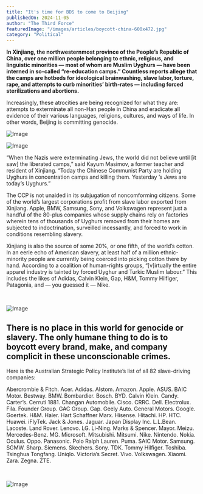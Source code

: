 ```yaml
---
title: "It's time for BDS to come to Beijing"
publishedOn: 2024-11-05
author: "The Third Force"
featuredImage: "/images/articles/boycott-china-600x472.jpg"
category: "Political"
---
```


**In Xinjiang, the northwesternmost province of the People’s Republic of China, over one million people belonging to ethnic, religious, and linguistic minorities — most of whom are Muslim Uyghurs — have been interned in so-called “re-education camps.” Countless reports allege that the camps are hotbeds for ideological brainwashing, slave labor, torture, rape, and attempts to curb minorities’ birth-rates — including forced sterilizations and abortions.**

Increasingly, these atrocities are being recognized for what they are: attempts to exterminate all non-Han people in China and eradicate all evidence of their various languages, religions, cultures, and ways of life. In other words, Beijing is committing genocide.

![Image](/images/articles/boycott-china-600x472.jpg)‍

![Image](/images/articles/reeducation-camp-satellite-view-600x393.jpg)‍

“When the Nazis were exterminating Jews, the world did not believe until [it saw] the liberated camps,” said Kayum Masimov, a former teacher and resident of Xinjiang. “Today the Chinese Communist Party are holding Uyghurs in concentration camps and killing them. Yesterday ’s Jews are today’s Uyghurs.”

The CCP is not unaided in its subjugation of noncomforming citizens. Some of the world’s largest corporations profit from slave labor exported from Xinjiang. Apple, BMW, Samsung, Sony, and Volkswagen represent just a handful of the 80-plus companies whose supply chains rely on factories wherein tens of thousands of Uyghurs removed from their homes are subjected to indoctrination, surveilled incessantly, and forced to work in conditions resembling slavery.

Xinjiang is also the source of some 20%, or one fifth, of the world’s cotton. In an eerie echo of American slavery, at least half of a million ethnic-minority people are currently being coerced into picking cotton there by hand. According to a coalition of human-rights groups, “[v]irtually the entire apparel industry is tainted by forced Uyghur and Turkic Muslim labour.” This includes the likes of Adidas, Calvin Klein, Gap, H&amp;M, Tommy Hilfiger, Patagonia, and — you guessed it — Nike.

‍

![Image](/images/articles/supply-chain-o-film-technology-600x426.jpg)‍

## **There is no place in this world for genocide or slavery. The only humane thing to do is to boycott every brand, make, and company complicit in these unconscionable crimes.**

Here is the Australian Strategic Policy Institute’s list of all 82 slave-driving companies:

Abercrombie &amp; Fitch. Acer. Adidas. Alstom. Amazon. Apple. ASUS. BAIC Motor. Bestway. BMW. Bombardier. Bosch. BYD. Calvin Klein. Candy. Carter’s. Cerruti 1881. Changan Automobile. Cisco. CRRC. Dell. Electrolux. Fila. Founder Group. GAC Group. Gap. Geely Auto. General Motors. Google. Goertek. H&amp;M. Haier. Hart Schaffner Marx. Hisense. Hitachi. HP. HTC. Huawei. iFlyTek. Jack &amp; Jones. Jaguar. Japan Display Inc. L.L.Bean. Lacoste. Land Rover. Lenovo. LG. Li-Ning. Marks &amp; Spencer. Mayor. Meizu. Mercedes-Benz. MG. Microsoft. Mitsubishi. Mitsumi. Nike. Nintendo. Nokia. Oculus. Oppo. Panasonic. Polo Ralph Lauren. Puma. SAIC Motor. Samsung. SGMW. Sharp. Siemens. Skechers. Sony. TDK. Tommy Hilfiger. Toshiba. Tsinghua Tongfang. Uniqlo. Victoria’s Secret. Vivo. Volkswagen. Xiaomi. Zara. Zegna. ZTE.

‍

![Image](/images/articles/boycott-these-brands-600x788.jpg)
